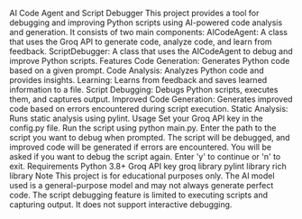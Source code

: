 AI Code Agent and Script Debugger
This project provides a tool for debugging and improving Python scripts using AI-powered code analysis and generation. It consists of two main components:
AICodeAgent: A class that uses the Groq API to generate code, analyze code, and learn from feedback.
ScriptDebugger: A class that uses the AICodeAgent to debug and improve Python scripts.
Features
Code Generation: Generates Python code based on a given prompt.
Code Analysis: Analyzes Python code and provides insights.
Learning: Learns from feedback and saves learned information to a file.
Script Debugging: Debugs Python scripts, executes them, and captures output.
Improved Code Generation: Generates improved code based on errors encountered during script execution.
Static Analysis: Runs static analysis using pylint.
Usage
Set your Groq API key in the config.py file.
Run the script using python main.py.
Enter the path to the script you want to debug when prompted.
The script will be debugged, and improved code will be generated if errors are encountered.
You will be asked if you want to debug the script again. Enter 'y' to continue or 'n' to exit.
Requirements
Python 3.8+
Groq API key
groq library
pylint library
rich library
Note
This project is for educational purposes only.
The AI model used is a general-purpose model and may not always generate perfect code.
The script debugging feature is limited to executing scripts and capturing output. It does not support interactive debugging.
